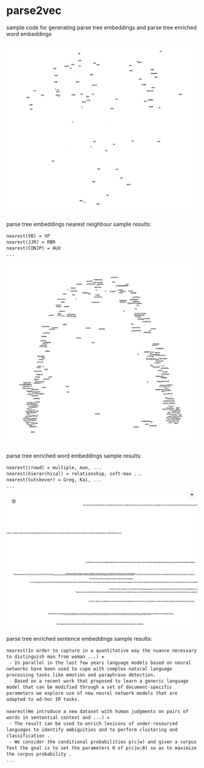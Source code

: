 # parse2vec

sample code for generating parse tree embeddings and parse tree enriched word embeddings

![Parse Tree Embeddings as visualized in TensorBoard](src/test/resources/outputs/pt_tb_vis.png)

parse tree embeddings nearest neighbour sample results:

```
nearest(VB) = VP
nearest(JJR) = RBR
nearest(CONJP) = AUX
...
```

![Parse Tree Enriched Word Embeddings as visualized in TensorBoard](src/test/resources/outputs/ptwords_tb_vis.png)

parse tree enriched word embeddings sample results:

```
nearest(crowd) = multiple, man, ...
nearest(hierarchical) = relationship, soft-max ...
nearest(Sutskever) = Greg, Kai, ...
...
```
 
![Parse Tree Enriched Seentence Embeddings as visualized in TensorBoard](src/test/resources/outputs/ptsentences_tb_vis.png) 
 
parse tree enriched sentence embeddings sample results: 
```
nearest(In order to capture in a quantitative way the nuance necessary to distinguish man from woman ...) = 
 - In parallel in the last few years language models based on neural networks have been used to cope with complex natural language processing tasks like emotion and paraphrase detection.
 - Based on a recent work that proposed to learn a generic language model that can be modified through a set of document-specific parameters we explore use of new neural network models that are adapted to ad-hoc IR tasks.

nearest(We introduce a new dataset with human judgments on pairs of words in sentential context and ...) =
 - The result can be used to enrich lexicons of under-resourced languages to identify ambiguities and to perform clustering and classification .
 - We consider the conditional probabilities p(c|w) and given a corpus Text the goal is to set the parameters θ of p(c|w;θ) so as to maximize the corpus probability .
...
```